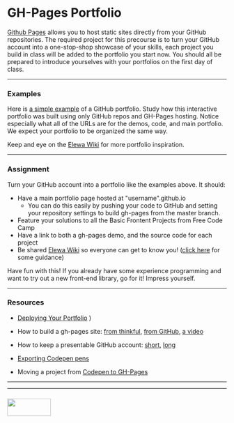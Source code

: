 # GH-Pages Portfolio

[Github Pages](https://pages.github.com) allows you to host static sites directly from your GitHub repositories. The required project for this precourse is to turn your GitHub account into a one-stop-shop showcase of your skills, each project you build in class will be added to the portfolio you start now. You should all be prepared to introduce yourselves with your portfolios on the first day of class.

___
### Examples

Here is [a simple example](https://elewa-student.github.io) of a GitHub portfolio.  Study how this interactive portfolio was built using only GitHub repos and GH-Pages hosting. Notice especially what all of the URLs are for the demos, code, and main portfolio. We expect your portfolio to be organized the same way.

Keep and eye on the [Elewa Wiki](https://github.com/elewa-academy/General-Resources/wiki) for more portfolio inspiration.

___
### Assignment

Turn your GitHub account into a portfolio like the examples above.  It should:
* Have a main portfolio page hosted at "username".github.io
  * You can do this easily by pushing your code to GitHub and setting your repository settings to build gh-pages from the master branch.
* Feature your solutions to all the Basic Frontent Projects from Free Code Camp
* Have a link to both a gh-pages demo, and the source code for each project  
* Be shared [Elewa Wiki](https://github.com/elewa-academy/General-Resources/wiki) so everyone can get to know you! ([click here](./4-editing-github-wikis.md) for some guidance)

Have fun with this!  If you already have some experience programming and want to try out a new front-end library, go for it!  Impress yourself.


___
### Resources


* [Deploying Your Portfolio](https://www.youtube.com/watch?v=cElzTD_x1xw)
)

* How to build a gh-pages site:  [from thinkful](https://www.thinkful.com/learn/a-guide-to-using-github-pages/), [from GitHub](https://help.github.com/articles/configuring-a-publishing-source-for-github-pages/), [a video](https://help.github.com/articles/configuring-a-publishing-source-for-github-pages/)
* How to keep a presentable GitHub account: [short](https://anti-pattern.com/github-is-your-resume-now),  [long](http://blog.gainlo.co/index.php/2015/11/13/how-to-make-github-as-your-new-resume/)  
* [Exporting Codepen pens](https://blog.codepen.io/documentation/features/exporting-pens/)
* Moving a project from [Codepen to GH-Pages](https://github.com/zenware/FreeCodeCamp-wiki/blob/master/Using-Github-Pages-for-your-front-end-development-projects.md)


___
___
### <a href="http://elewa.education/blog" target="_blank"><img src="https://user-images.githubusercontent.com/18554853/34921062-506450ae-f97d-11e7-875f-6feeb26ad72d.png" width="100" height="40"/></a>